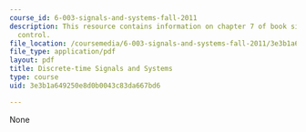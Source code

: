 ```yaml
---
course_id: 6-003-signals-and-systems-fall-2011
description: This resource contains information on chapter 7 of book signals and systems;
  control.
file_location: /coursemedia/6-003-signals-and-systems-fall-2011/3e3b1a649250e8d0b0043c83da667bd6_MIT6_003F11_chap7.pdf
file_type: application/pdf
layout: pdf
title: Discrete-time Signals and Systems
type: course
uid: 3e3b1a649250e8d0b0043c83da667bd6

---
```

None